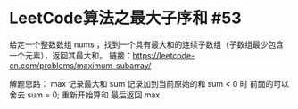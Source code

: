 # LeetCode算法之最大子序和 #53

给定一个整数数组 nums ，找到一个具有最大和的连续子数组（子数组最少包含一个元素），返回其最大和。
链接：https://leetcode-cn.com/problems/maximum-subarray/

解题思路：
max 记录最大和
sum 记录加到当前原始的和
sum < 0 时 前面的可以舍去 sum = 0;  重新开始算和
最后返回 max